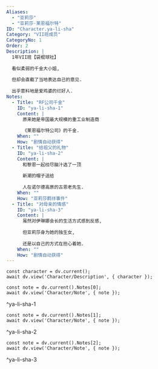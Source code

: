 ```yaml
---
Aliases:
  - "亚莉莎"
  - "亚莉莎·莱恩福尔特"
ID: "Character.ya-li-sha"
Category: "VII班成员"
CategoryNo: 1
Order: 2
Description: |
  1年VII班【袋棍球社】
  
  看似柔弱的千金大小姐,
  
  但却会直截了当地表达自己的意见.
  
  出乎意料地是爱鸡婆的烂好人.
Notes:
  - Title: "RF公司千金"
    ID: "ya-li-sha-1"
    Content: |
      原来她是帝国最大规模的重工业制造商
      
      《莱恩福尔特公司》的千金.
    When: ""
    How: "剧情自动获得"
  - Title: "给祖父的礼物"
    ID: "ya-li-sha-2"
    Content: |
      和黎恩一起绞尽脑汁选了一顶
      
      新潮的帽子送给
      
      人在诺尔德高原的古恩老先生.
    When: ""
    How: "亚莉莎羁绊事件"
  - Title: "对母亲的情感"
    ID: "ya-li-sha-3"
    Content: |
      虽然对伊琳娜会长的生活方式感到反感,
      
      但亚莉莎身为她的独生女,
      
      还是以自己的方式在担心着她.
    When: ""
    How: "剧情自动获得"
---
```

```dataviewjs
const character = dv.current();
await dv.view('Character/Description', { character });
```

```dataviewjs
const note = dv.current().Notes[0];
await dv.view('Character/Note', { note });
```
^ya-li-sha-1

```dataviewjs
const note = dv.current().Notes[1];
await dv.view('Character/Note', { note });
```
^ya-li-sha-2

```dataviewjs
const note = dv.current().Notes[2];
await dv.view('Character/Note', { note });
```
^ya-li-sha-3